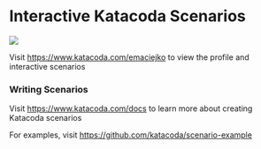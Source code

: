 # Interactive Katacoda Scenarios

[![](http://shields.katacoda.com/katacoda/emaciejko/count.svg)](https://www.katacoda.com/emaciejko "Get your profile on Katacoda.com")

Visit https://www.katacoda.com/emaciejko to view the profile and interactive scenarios

### Writing Scenarios
Visit https://www.katacoda.com/docs to learn more about creating Katacoda scenarios

For examples, visit https://github.com/katacoda/scenario-example
